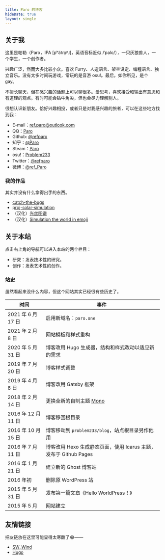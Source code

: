 ```yaml
---
title: Paro 的博客
hideDate: true
layout: single
---
```


## 关于我

这里是帕勒（Paro，IPA <ipa>[pʰä˦ɾo̞ᵝ˩]</ipa>，英语音标近似 <ipa>/ˈpalo/</ipa>），一只灰狼兽人，一个学生，一个创作者。

兴趣广泛，然而大多比较小众。喜欢 Furry、人造语言、架空设定、编程语言、独立音乐。没有太多时间玩游戏，常玩的是音游 osu!。最后，如你所见，是个 gay。

不擅长聊天，但在感兴趣的话题上可以聊很多。爱思考，喜欢接受和输出有意思和有道理的观点。有时可能会钻牛角尖，但也会尽力理解别人。

很想认识新朋友。恰好兴趣相投，或者只是对我感兴趣的旅者，可以在这些地方找到我：

- E-mail：[ref.paro@outlook.com](mailto:ref.paro@outlook.com)
- QQ：[Paro](https://qm.qq.com/cgi-bin/qm/qr?k=hFVmcaXe8aYvA1rkKg_D0JQode5z-D_C&noverify=0)
- Github: [@refparo](https://github.com/refparo)
- 知乎：[@Paro](https://zhihu.com/people/paro_ci)
- Steam：[Paro](https://steamcommunity.com/id/refparo)
- osu!：[Problem233](https://osu.ppy.sh/users/5931775)
- Twitter：[@refparo](https://twitter.com/refparo)
- 微博：[@ref_Paro](https://weibo.com/refparo)

### 我的作品

其实并没有什么拿得出手的东西。

- [catch-the-bugs](https://refparo.github.io/catch-the-bugs/)
- [proj-solar-simulation](https://refparo.github.io/proj-solar-simulation/)
- （汉化）[光丝图谱](https://refparo.github.io/silk/)
- （汉化）[Simulation the world in emoji](https://refparo.github.io/simulating/model/)

## 关于本站

点击右上角的导航可以进入本站的两个栏目：

- 研究：发表技术性的研究。
- 创作：发表艺术性的创作。

### 站史

虽然看起来没什么内容，但这个网站其实已经很有些历史了。

| 时间 | 事件 |
|-|-|
| 2021 年 6 月 17 日 | 启用新域名：`paro.one` |
| 2021 年 2 月 8 日 | 网站模板和样式重构 |
| 2020 年 5 月 31 日 | 博客改用 Hugo 生成器，结构和样式改动以适应新的需求 |
| 2019 年 7 月 20 日 | 博客样式调整 |
| 2019 年 4 月 6 日 | 博客改用 Gatsby 框架 |
| 2018 年 2 月 14 日 | 更换全新的自制主题 [Mono](https://github.com/refparo/mono) |
| 2016 年 12 月 11 日 | 博客移回根目录 |
| 2016 年 10 月 15 日 | 博客移动到 `problem233/blog`，站点根目录另作他用 |
| 2016 年 7 月 11 日 | 博客改用 Hexo 生成静态页面，使用 Icarus 主题，发布于 Github Pages |
| 2016 年 1 月 21 日 | 建立新的 Ghost 博客站 |
| 2016 年初 | 删除原 WordPress 站 |
| 2015 年 5 月 31 日 | 发布第一篇文章《Hello WorldPress！》 |
| 2015 年 5 月 | 网站建立 |

## 友情链接

把友链放在这里可能显得太寒酸了😂——

- [SW_Wind](https://swwind.me/)
- [Hugo](https://gohugo.io/)
